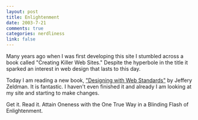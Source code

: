 ```yaml
--- 
layout: post
title: Enlightenment
date: 2003-7-21
comments: true
categories: nerdliness
link: false
---
```

Many years ago when I was first developing this site I stumbled across a book called "Creating Killer Web Sites." Despite the hyperbole in the title it sparked an interest in web design that lasts to this day.

Today I am reading a new book, <a href="http://www.zeldman.com/dwws/" target="_blank">"Designing with Web Standards"</a> by Jeffery Zeldman. It is fantastic. I haven't even finished it and already I am looking at my site and starting to make changes.

Get it. Read it. Attain Oneness with the One True Way in a Blinding Flash of Enlightenment.
